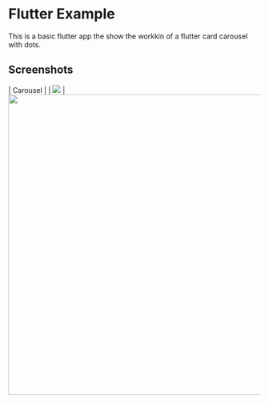 # Flutter Example
This is a basic flutter app the show the workkin of a flutter card carousel with dots.

## Screenshots

| Carousel |
| ![](carousel.gif ) |
<img src="https://github.com/Ankitkj1999/Flutter-Examples/blob/flutter_crousel/carousel.gif?raw=true" width="600">

